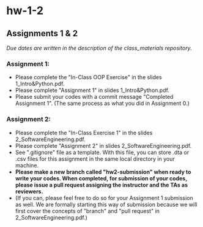 # hw-1-2
## Assignments 1 &amp; 2

*Due dates are written in the description of the class_materials repository.*

### Assignment 1:
- Please complete the "In-Class OOP Exercise" in the slides 1_Intro&Python.pdf.
- Please complete "Assignment 1" in slides 1_Intro&Python.pdf.
- Please submit your codes with a commit message "Completed Assignment 1". (The same process as what you did in Assignment 0.)

### Assignment 2:
- Please complete the "In-Class Exercise 1" in the slides 2_SoftwareEngineering.pdf.
- Please complete "Assignment 2" in slides 2_SoftwareEngineering.pdf.
- See ".gitignore" file as a template. With this file, you can store .dta or .csv files for this assignment in the same local directory in your machine.   
- **Please make a new branch called "hw2-submission" when ready to write your codes. When completed, for submission of your codes, please issue a pull request assigning the instructor and the TAs as reviewers.** 
- (If you can, please feel free to do so for your Assignment 1 submission as well. We are formally starting this way of submission because we will first cover the concepts of "branch" and "pull request" in 2_SoftwareEngineering.pdf.)



